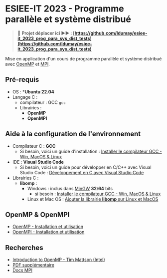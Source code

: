 # ESIEE-IT 2023 - Programme parallèle et système distribué

> 🚨 **Projet déplacer ici ▶▶ : [https://github.com/ldumay/esiee-it_2023_prog_para_sys_dist_tests](https://github.com/ldumay/esiee-it_2023_prog_para_sys_dist_tests)**

Mise en application d'un cours de programme parallèle et système distribué avec [OpenMP](https://fr.wikipedia.org/wiki/OpenMP) et [MPI](https://fr.wikipedia.org/wiki/MPI).
 
## Pré-requis

- OS : ***Ubuntu 22.04**
- Langage C :
    - compilateur : GCC `gcc`
    - Librairies : 
        - **OpenMP**
        - **OpenMPI**

## Aide à la configuration de l'environnement

- Compilateur C : **GCC**
  - Si besoin, voici un guide d'installation : [Installer le compilateur GCC - Win, MacOS & Linux](Dev_C_And_C++_Install_GCC.md)
- IDE : **Visual Studio Code**
  - Si besoin, voici un guide pour développer en C/C++ avec Visual Studio Code : [Développement en C avec Visual Studio Code](Dev_C_And_C++_With_VSCode.md)
- Librairies C :
  - **libomp** :
    - Windows : inclus dans [MinGW](https://fr.wikipedia.org/wiki/MinGW) **32**/**64** bits
      - si besoin : [Installer le compilateur GCC - Win, MacOS & Linux](Dev_C_And_C++_Install_GCC.md)
    - Linux et Mac OS : [Ajouter la librairie **libomp** sur Linux et MacOS](Add_libomp_on_linux_and_macos.md)

## OpenMP & OpenMPI

- [OpenMP - Installation et utilisation](OpenMP_Install_and_Use.md)
- [OpenMPI - Installation et utilisation](OpenMPI_Install_and_Use.md)

## Recherches

- [Introduction to OpenMP - Tim Mattson (Intel)](https://www.youtube.com/playlist?list=PLLX-Q6B8xqZ8n8bwjGdzBJ25X2utwnoEG)
- [PDF supplémentaire](http://www.idris.fr/media/formations/openmp/idris_openmp_tp-v2.8.pdf)
- [Docs MPI](https://www.open-mpi.org/doc/v3.1/)
